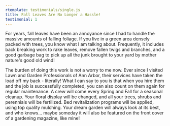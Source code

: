 ```yaml
---
rtemplate: testimonials/single.js
title: Fall Leaves Are No Longer a Hassle!
testimonial: 1
---
```


For years, fall leaves have been an annoyance since I had to handle the massive amounts of falling foliage. If you live in a green area densely packed with trees, you know what I am talking about. Frequently, it includes back breaking work to rake leaves, remove fallen twigs and branches, and a good garbage bag to pick up all the junk brought to your yard by mother nature's good old wind! 

The burden of doing this work is not a worry to me now. Ever since I visited Lawn and Garden Professionals of Ann Arbor, their services have taken the load off my back - literally! What I can say to you is that when you hire them and the job is successfully completed, you can also count on them again for regular maintenance. A crew will come every Spring and Fall for a seasonal cleanup. Your floral display will be changed, and all your trees, shrubs and perennials will be fertilized. Bed revitalization programs will be applied, using top quality mulching. Your dream garden will always look at its best, and who knows... maybe someday it will also be featured on the front cover of a gardening magazine, like mine!

